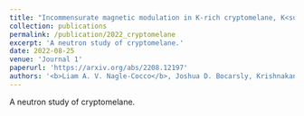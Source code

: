 ```yaml
---
title: "Incommensurate magnetic modulation in K-rich cryptomelane, K<sub>x</sub>Mn<sub>8</sub>O<sub>16</sub>"
collection: publications
permalink: /publication/2022_cryptomelane
excerpt: 'A neutron study of cryptomelane.'
date: 2022-08-25
venue: 'Journal 1'
paperurl: 'https://arxiv.org/abs/2208.12197'
authors: '<b>Liam A. V. Nagle-Cocco</b>, Joshua D. Bocarsly, Krishnakanth Sada, Clemens Ritter, Emannuelle Suard, Nicola D. Kelly, Cheng Liu, Clare P. Grey, Prabeer Barpanda, Sian E. Dutton. (2022). &quot;Incommensurate magnetic modulation in K-rich cryptomelane, K<sub>x</sub>Mn<sub>8</sub>O<sub>16</sub> (x≈1.46).&quot; <i>Arxiv</i>.'
---
```

A neutron study of cryptomelane.
